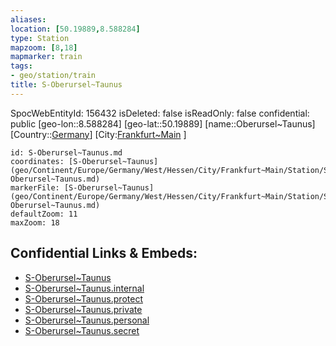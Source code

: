 ```yaml
---
aliases: 
location: [50.19889,8.588284]
type: Station 
mapzoom: [8,18] 
mapmarker: train 
tags:
- geo/station/train
title: S-Oberursel~Taunus
---
```

SpocWebEntityId: 156432
isDeleted: false
isReadOnly: false
confidential: public
[geo-lon::8.588284]
[geo-lat::50.19889]
[name::Oberursel~Taunus]
[Country::[Germany](geo/Continent/Europe/Germany.md)]
[City:[Frankfurt~Main](geo/Continent/Europe/Germany/West/Hessen/City/Frankfurt~Main.md) ]


```leaflet
id: S-Oberursel~Taunus.md
coordinates: [S-Oberursel~Taunus](geo/Continent/Europe/Germany/West/Hessen/City/Frankfurt~Main/Station/S-Oberursel~Taunus.md)
markerFile: [S-Oberursel~Taunus](geo/Continent/Europe/Germany/West/Hessen/City/Frankfurt~Main/Station/S-Oberursel~Taunus.md)
defaultZoom: 11 
maxZoom: 18
```


## Confidential Links & Embeds: 
- [S-Oberursel~Taunus](../../../../../../../../../../_public/geo/Continent/Europe/Germany/West/Hessen/City/Frankfurt~Main/Station/S-Oberursel~Taunus.md) 
- [S-Oberursel~Taunus.internal](../../../../../../../../../../_internal/geo/Continent/Europe/Germany/West/Hessen/City/Frankfurt~Main/Station/S-Oberursel~Taunus.internal.md) 
- [S-Oberursel~Taunus.protect](../../../../../../../../../../_protect/geo/Continent/Europe/Germany/West/Hessen/City/Frankfurt~Main/Station/S-Oberursel~Taunus.protect.md) 
- [S-Oberursel~Taunus.private](../../../../../../../../../../_private/geo/Continent/Europe/Germany/West/Hessen/City/Frankfurt~Main/Station/S-Oberursel~Taunus.private.md) 
- [S-Oberursel~Taunus.personal](../../../../../../../../../../_personal/geo/Continent/Europe/Germany/West/Hessen/City/Frankfurt~Main/Station/S-Oberursel~Taunus.personal.md) 
- [S-Oberursel~Taunus.secret](../../../../../../../../../../_secret/geo/Continent/Europe/Germany/West/Hessen/City/Frankfurt~Main/Station/S-Oberursel~Taunus.secret.md) 
